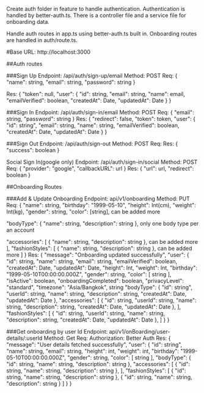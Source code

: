 Create auth folder in feature to handle authentication. Authentication is handled by better-auth.ts. There is a controller file and a service file for onboarding data.

Handle auth routes in app.ts using better-auth.ts built in. Onboarding routes are handled in auth/route.ts.

#Base URL: http://localhost:3000

##Auth routes

###Sign Up
Endpoint: /api/auth/sign-up/email 
Method: POST
Req:
{
  "name": string,
  "email": string,
  "password": string
}

Res:
{
    "token": null,
    "user": {
        "id": string,
        "email": string,
        "name": email,
        "emailVerified": boolean,
        "createdAt": Date,
        "updatedAt": Date
    }
}

###Sign In
Endpoint: /api/auth/sign-in/email 
Method: POST
Req: 
{
   "email": string,
  "password": string
}
Res:
{
    "redirect": false,
    "token": token,
    "user": {
        "id": string",
        "email": string,
        "name": string,
        "emailVerified": boolean,
        "createdAt": Date,
        "updatedAt": Date
    }
}

###Sign Out
Endpoint: /api/auth/sign-out 
Method: POST
Req:
Res:
{
    "success": boolean
}

Social Sign In(google only)
Endpoint: /api/auth/sign-in/social 
Method: POST
Req:
{
    "provider": "google",
    "callbackURL": url
}
Res:
{
    "url": url,
    "redirect": boolean
}



##Onboarding Routes

###Add & Update Onboarding
Endpoint: api/v1/onboarding
Method: PUT
Req:
{
  "name": string,
  "birthday": "1999-05-10",
  "height": Int(cm),
  "weight": Int(kg),
  "gender": string,
  "color": [string], can be added more
  
  "bodyType": { "name": string, "description": string }, only one body type per an account

  "accessories": [
  { "name": string, "description": string },
  can be added more
],
"fashionStyles": [
  { "name": string, "description": string },
  can be added more
]
}
Res:
{
    "message": "Onboarding updated successfully",
    "user": {
        "id": string,
        "name": string,
        "email": string,
        "emailVerified": boolean,
        "createdAt": Date,
        "updatedAt": Date,
        "height": Int,
        "weight": Int,
        "birthday": "1999-05-10T00:00:00.000Z",
        "gender": string,
        "color": [
          string
        ], 
        "isActive": boolean,
        "onboardingCompleted": boolean,
        "privacyLevel": "standard",
        "timezone": "Asia/Bangkok", string
        "bodyType": {
            "id": string",
            "userId": string,
            "name": string,
            "description": string,
            "createdAt": Date,
            "updatedAt": Date
        },
        "accessories": [
            {
                "id": string,
                "userId": string,
                "name": string,
                "description": string,
                "createdAt": Date,
                "updatedAt": Date
            },
        ],
        "fashionStyles": [
            {
                "id": string,
                "userId": string,
                "name": string,
                "description": string,
                "createdAt": Date,
                "updatedAt": Date
            },
        ]
    }
}


###Get onboarding by user Id
Endpoint: api/v1/onBoarding/user-details/:userId
Method: Get
Req:
Authorization: Better Auth <better auth token>
Res:
{
    "message": "User details fetched successfully",
    "user": {
        "id": string",
        "name": string,
        "email": string,
        "height": int,
        "weight": int,
        "birthday": "1999-05-10T00:00:00.000Z",
        "gender": string,
        "color": [
           string
        ],
        "bodyType": {
            "id": string,
            "name": string,
            "description": string
        },
        "accessories": [
            {
                "id": string,
                "name": string,
                "description": string
            },
        ],
        "fashionStyles": [
            {
                "id": string,
                "name": string,
                "description": string
            },
            {
                "id": string,
                "name": string,
                "description": string
            }
        ]
    }
}


